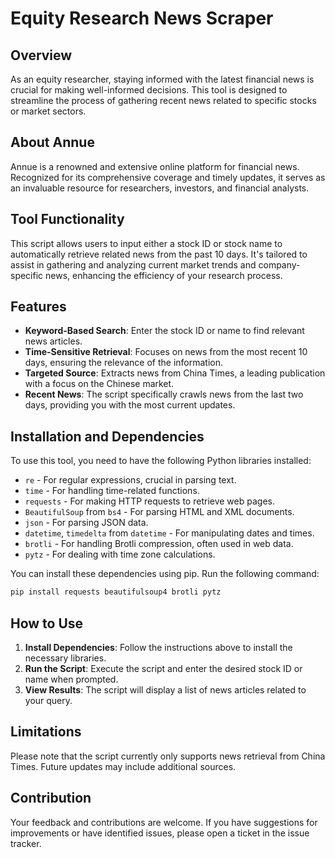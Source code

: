  # Equity Research News Scraper

## Overview
As an equity researcher, staying informed with the latest financial news is crucial for making well-informed decisions. This tool is designed to streamline the process of gathering recent news related to specific stocks or market sectors.

## About Annue
Annue is a renowned and extensive online platform for financial news. Recognized for its comprehensive coverage and timely updates, it serves as an invaluable resource for researchers, investors, and financial analysts.

## Tool Functionality
This script allows users to input either a stock ID or stock name to automatically retrieve related news from the past 10 days. It's tailored to assist in gathering and analyzing current market trends and company-specific news, enhancing the efficiency of your research process.

## Features
- **Keyword-Based Search**: Enter the stock ID or name to find relevant news articles.
- **Time-Sensitive Retrieval**: Focuses on news from the most recent 10 days, ensuring the relevance of the information.
- **Targeted Source**: Extracts news from China Times, a leading publication with a focus on the Chinese market.
- **Recent News**: The script specifically crawls news from the last two days, providing you with the most current updates.

## Installation and Dependencies
To use this tool, you need to have the following Python libraries installed:
- `re` - For regular expressions, crucial in parsing text.
- `time` - For handling time-related functions.
- `requests` - For making HTTP requests to retrieve web pages.
- `BeautifulSoup` from `bs4` - For parsing HTML and XML documents.
- `json` - For parsing JSON data.
- `datetime`, `timedelta` from `datetime` - For manipulating dates and times.
- `brotli` - For handling Brotli compression, often used in web data.
- `pytz` - For dealing with time zone calculations.

You can install these dependencies using pip. Run the following command:
```bash
pip install requests beautifulsoup4 brotli pytz
```

## How to Use
1. **Install Dependencies**: Follow the instructions above to install the necessary libraries.
2. **Run the Script**: Execute the script and enter the desired stock ID or name when prompted.
3. **View Results**: The script will display a list of news articles related to your query.

## Limitations
Please note that the script currently only supports news retrieval from China Times. Future updates may include additional sources.

## Contribution
Your feedback and contributions are welcome. If you have suggestions for improvements or have identified issues, please open a ticket in the issue tracker.

